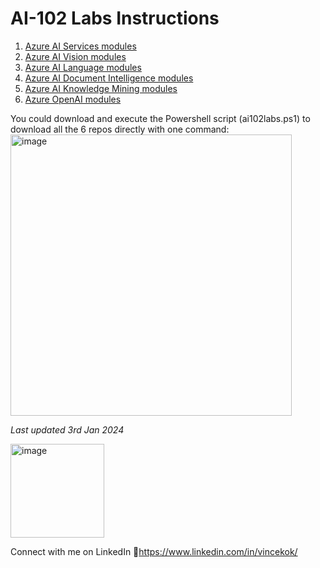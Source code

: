# AI-102 Labs Instructions

1. [Azure AI Services modules](https://github.com/MicrosoftLearning/mslearn-ai-services)
2. [Azure AI Vision modules](https://github.com/MicrosoftLearning/mslearn-ai-vision)
3. [Azure AI Language modules](https://github.com/MicrosoftLearning/mslearn-ai-language)
4. [Azure AI Document Intelligence modules](https://github.com/MicrosoftLearning/mslearn-ai-document-intelligence)
5. [Azure AI Knowledge Mining modules](https://github.com/MicrosoftLearning/mslearn-knowledge-mining)
6. [Azure OpenAI modules](https://github.com/MicrosoftLearning/mslearn-openai)

You could download and execute the Powershell script (ai102labs.ps1) to download all the 6 repos directly with one command:
<br>
<img width="450" alt="image" src="https://github.com/VincentK16/AI-102-Labs/assets/3338753/6e8df5fe-7c5d-4a59-b57b-8a58fcdfa637">


_Last updated 3rd Jan 2024_

<img width="150" alt="image" src="https://github.com/VincentK16/trending-learning-resources/assets/3338753/278b9df5-8e3f-4fd6-82d8-3e6761979a83">

Connect with me on LinkedIn 
📌https://www.linkedin.com/in/vincekok/
